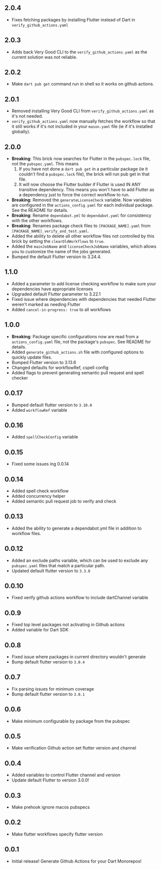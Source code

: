 ## 2.0.4

- Fixes fetching packages by installing Flutter instead of Dart in `verify_github_actions.yaml`

## 2.0.3

- Adds back Very Good CLI to the `verify_github_actions.yaml` as the current solution was not reliable.

## 2.0.2

- Make `dart pub get` command run in shell so it works on github actions.

## 2.0.1

- Removed installing Very Good CLI from `verify_github_actions.yaml` as it's not needed.
- `verify_github_actions.yaml` now manually fetches the workflow so that it still works if it's not included in your `mason.yaml` file (ie if it's installed globally).

## 2.0.0

- **Breaking**: This brick now searches for Flutter in the `pubspec.lock` file, not the `pubspec.yaml`. This means
  1. If you have not done a `dart pub get` in a particular package (ie it couldn't find a `pubspec.lock` file), the brick will run pub get in that file.
  2. It will now choose the Flutter builder if Flutter is used IN ANY transitive dependency. This means you won't have to add Flutter as a dependency just to force the correct workflow to run.
- **Breaking**: Removed the `generateLicenseCheck` variable. Now variables are configured in the `actions_config.yaml` for each individual package. See the README for details.
- **Breaking**: Rename `dependabot.yml` to `dependabot.yaml` for consistency with the other workflows.
- **Breaking**: Renames package check files to `[PACKAGE_NAME].yaml` from `[PACKAGE_NAME]_verify_and_test.yaml`.
- Added the ability to delete all other workflow files not controlled by this brick by setting the `clearOldWorkflows` to `true`.
- Added the `mainJobName` and `licenseCheckJobName` variables, which allows you to customize the name of the jobs generated.
- Bumped the default Flutter version to 3.24.4.

## 1.1.0

- Added a parameter to add license checking workflow to make sure your dependencies have appropriate licenses
- Upgraded default Flutter parameter to 3.22.1
- Fixed issue where dependencies with dependencies that needed Flutter weren't marked as needing Flutter
- Added `cancel-in-progress: true` to all workflows

## 1.0.0

- **Breaking**: Package specific configurations now are read from a `actions_config.yaml` file, not the package's `pubspec`. See README for details.
- Added `generate_github_actions.sh` file with configured options to quickly update files.
- Bumped Flutter version to 3.13.6
- Changed defaults for workflowRef, cspell config
- Added flags to prevent generating semantic pull request and spell checker

## 0.0.17

- Bumped default flutter version to `3.10.0`
- Added `workflowRef` variable

## 0.0.16

- Added `spellCheckConfig` variable

## 0.0.15

- Fixed some issues ing 0.0.14

## 0.0.14

- Added spell check workflow
- Added concurrency helper
- Added semantic pull request job to verify and check

## 0.0.13

- Added the ability to generate a dependabot.yml file in addition to workflow files.

## 0.0.12

- Added an exclude paths variable, which can be used to exclude any `pubspec.yaml` files that match a particular path.
- Updated default flutter version to `3.3.0`

## 0.0.10

- Fixed verify github actions workflow to include dartChannel variable

## 0.0.9

- Fixed top level packages not activating in Github actions
- Added variable for Dart SDK

## 0.0.8

- Fixed issue where packages in current directory wouldn't generate
- Bump default flutter version to `3.0.4`

## 0.0.7

- Fix parsing issues for minimum coverage
- Bump default flutter version to `3.0.1`

## 0.0.6

- Make minimum configurable by package from the pubspec

## 0.0.5

- Make verification Github action set flutter version and channel

## 0.0.4

- Added variables to control Flutter channel and version
- Update default Flutter to version 3.0.0!

## 0.0.3

- Make prehook ignore macos pubspecs

## 0.0.2

- Make flutter workflows specify flutter version

## 0.0.1

- Initial release! Generate Github Actions for your Dart Monorepos!
